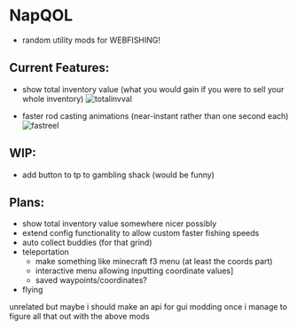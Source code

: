 # NapQOL

- random utility mods for WEBFISHING!

## Current Features:

- show total inventory value (what you would gain if you were to sell your whole inventory)
![totalinvval](https://github.com/user-attachments/assets/8aad6326-beeb-4b31-a334-074c569b9400)

- faster rod casting animations (near-instant rather than one second each)
![fastreel](https://github.com/user-attachments/assets/b2227333-13da-42f6-8b14-9cd152937fb2)


## WIP:

- add button to tp to gambling shack (would be funny)

## Plans:

- show total inventory value somewhere nicer possibly
- extend config functionality to allow custom faster fishing speeds
- auto collect buddies (for that grind)
- teleportation
  - make something like minecraft f3 menu (at least the coords part)
  - interactive menu allowing inputting coordinate values]
  - saved waypoints/coordinates?
- flying

unrelated but maybe i should make an api for gui modding once i manage to figure all that out with the above mods

